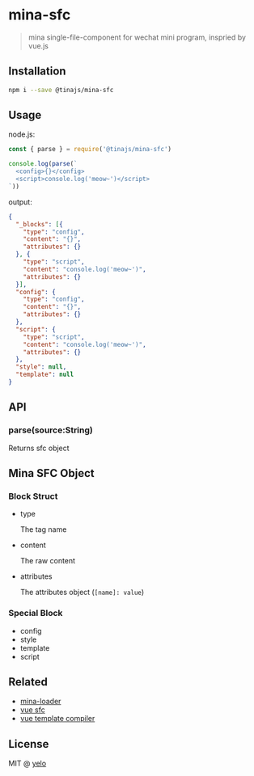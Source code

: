 # mina-sfc
> mina single-file-component for wechat mini program, inspried by vue.js

## Installation
```bash
npm i --save @tinajs/mina-sfc
```

## Usage

node.js:
```javascript
const { parse } = require('@tinajs/mina-sfc')

console.log(parse(`
  <config>{}</config>
  <script>console.log('meow~')</script>
`))
```

output:
```json
{
  "_blocks": [{
    "type": "config",
    "content": "{}",
    "attributes": {}
  }, {
    "type": "script",
    "content": "console.log('meow~')",
    "attributes": {}
  }],
  "config": {
    "type": "config",
    "content": "{}",
    "attributes": {}
  },
  "script": {
    "type": "script",
    "content": "console.log('meow~')",
    "attributes": {}
  },
  "style": null,
  "template": null
}
```

## API
### parse(source:String)
Returns sfc object


## Mina SFC Object
### Block Struct
- type

  The tag name

- content

  The raw content

- attributes

  The attributes object (``[name]: value``)

### Special Block
- config
- style
- template
- script

## Related
- [mina-loader](https://github.com/imyelo/mina-webpack/tree/master/packages/mina-loader)
- [vue sfc](https://github.com/vuejs/vue/blob/dev/src/sfc/parser.js)
- [vue template compiler](https://www.npmjs.com/package/vue-template-compiler)

## License
MIT @ [yelo](https://github.com/imyelo)
